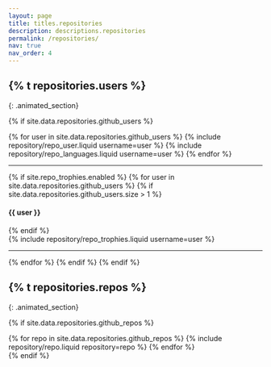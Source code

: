 ```yaml
---
layout: page
title: titles.repositories
description: descriptions.repositories
permalink: /repositories/
nav: true
nav_order: 4
---
```


## {% t repositories.users %}
{: .animated_section}

{% if site.data.repositories.github_users %}

<div class="repositories d-flex flex-wrap flex-md-row flex-column justify-content-between align-items-center animated_section">
  {% for user in site.data.repositories.github_users %}
    {% include repository/repo_user.liquid username=user %}
    {% include repository/repo_languages.liquid username=user %}
  {% endfor %}
</div>

---

{% if site.repo_trophies.enabled %}
{% for user in site.data.repositories.github_users %}
{% if site.data.repositories.github_users.size > 1 %}

  <h4 class="animated_section">{{ user }}</h4>
  {% endif %}
  <div class="repositories d-flex flex-wrap flex-md-row flex-column justify-content-between align-items-center animated_section">
  {% include repository/repo_trophies.liquid username=user %}
  </div>

---

{% endfor %}
{% endif %}
{% endif %}

## {% t repositories.repos %}
{: .animated_section}

{% if site.data.repositories.github_repos %}

<div class="repositories d-flex flex-wrap flex-md-row flex-column justify-content-between align-items-center animated_section">
  {% for repo in site.data.repositories.github_repos %}
    {% include repository/repo.liquid repository=repo %}
  {% endfor %}
</div>
{% endif %}
